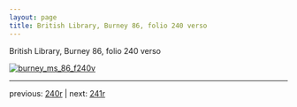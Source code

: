 ```yaml
---
layout: page
title: British Library, Burney 86, folio 240 verso
---
```


British Library, Burney 86, folio 240 verso

[![burney_ms_86_f240v](http://www.homermultitext.org/iipsrv?IIIF=/project/homer/pyramidal/deepzoom/bl/burney86imgs/v1/burney_ms_86_f240v.tif/full/800,/0/default.jpg)](http://www.homermultitext.org/ict2/?urn=urn:cite2:bl:burney86imgs.v1:burney_ms_86_f240v) 

---

previous:  [240r](../240r/) | next: [241r](../241r/)